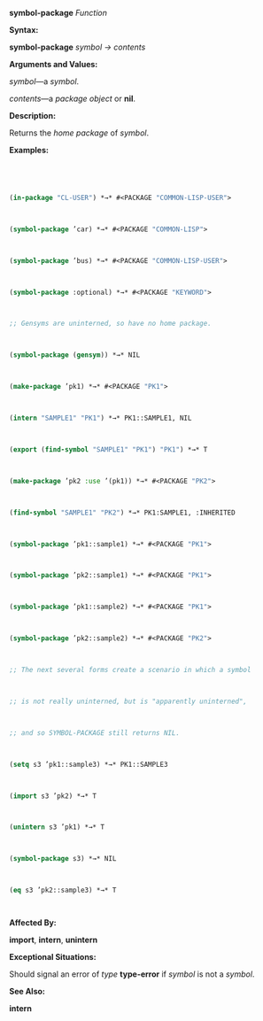 **symbol-package** *Function* 



**Syntax:** 



**symbol-package** *symbol → contents* 



**Arguments and Values:** 



*symbol*—a *symbol*. 



*contents*—a *package object* or **nil**. 



**Description:** 



Returns the *home package* of *symbol*. 



**Examples:**
```lisp
 



(in-package "CL-USER") *→* #<PACKAGE "COMMON-LISP-USER"> 



(symbol-package ’car) *→* #<PACKAGE "COMMON-LISP"> 



(symbol-package ’bus) *→* #<PACKAGE "COMMON-LISP-USER"> 



(symbol-package :optional) *→* #<PACKAGE "KEYWORD"> 



;; Gensyms are uninterned, so have no home package. 



(symbol-package (gensym)) *→* NIL 



(make-package ’pk1) *→* #<PACKAGE "PK1"> 



(intern "SAMPLE1" "PK1") *→* PK1::SAMPLE1, NIL 



(export (find-symbol "SAMPLE1" "PK1") "PK1") *→* T 



(make-package ’pk2 :use ’(pk1)) *→* #<PACKAGE "PK2"> 



(find-symbol "SAMPLE1" "PK2") *→* PK1:SAMPLE1, :INHERITED 



(symbol-package ’pk1::sample1) *→* #<PACKAGE "PK1"> 



(symbol-package ’pk2::sample1) *→* #<PACKAGE "PK1"> 



(symbol-package ’pk1::sample2) *→* #<PACKAGE "PK1"> 



(symbol-package ’pk2::sample2) *→* #<PACKAGE "PK2"> 



;; The next several forms create a scenario in which a symbol 



;; is not really uninterned, but is "apparently uninterned", 



;; and so SYMBOL-PACKAGE still returns NIL. 



(setq s3 ’pk1::sample3) *→* PK1::SAMPLE3 



(import s3 ’pk2) *→* T 



(unintern s3 ’pk1) *→* T 



(symbol-package s3) *→* NIL 



(eq s3 ’pk2::sample3) *→* T 




```
**Affected By:** 



**import**, **intern**, **unintern** 



**Exceptional Situations:** 



Should signal an error of *type* **type-error** if *symbol* is not a *symbol*. 







 



 



**See Also:** 



**intern** 



